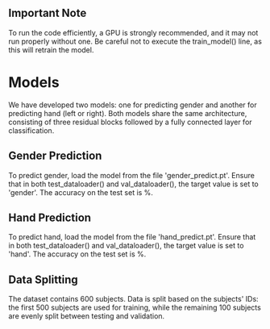 ## Important Note
To run the code efficiently, a GPU is strongly recommended, and it may not run properly without one. Be careful not to execute the train_model() line, as this will retrain the model.

# Models
We have developed two models: one for predicting gender and another for predicting hand (left or right). Both models share the same architecture, consisting of three residual blocks followed by a fully connected layer for classification.

## Gender Prediction
To predict gender, load the model from the file 'gender_predict.pt'. Ensure that in both test_dataloader() and val_dataloader(), the target value is set to 'gender'.
The accuracy on the test set is %.

## Hand Prediction
To predict hand, load the model from the file 'hand_predict.pt'. Ensure that in both test_dataloader() and val_dataloader(), the target value is set to 'hand'.
The accuracy on the test set is %.

## Data Splitting
The dataset contains 600 subjects. Data is split based on the subjects' IDs: the first 500 subjects are used for training, while the remaining 100 subjects are evenly split between testing and validation.
